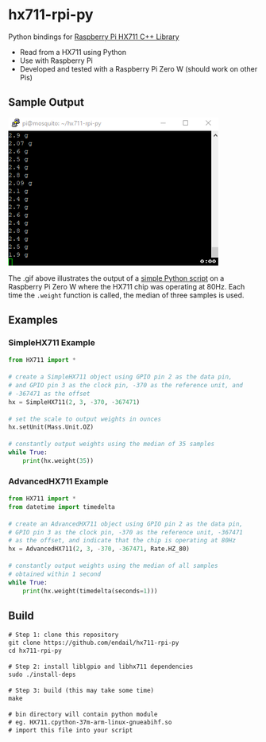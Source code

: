 # hx711-rpi-py

Python bindings for [Raspberry Pi HX711 C++ Library](https://github.com/endail/hx711)

- Read from a HX711 using Python
- Use with Raspberry Pi
- Developed and tested with a Raspberry Pi Zero W (should work on other Pis)

## Sample Output

![hx711.gif](hx711.gif)

The .gif above illustrates the output of a [simple Python script](src/test.py) on a Raspberry Pi Zero W where the HX711 chip was operating at 80Hz. Each time the `.weight` function is called, the median of three samples is used.

## Examples

### SimpleHX711 Example

```python
from HX711 import *

# create a SimpleHX711 object using GPIO pin 2 as the data pin,
# and GPIO pin 3 as the clock pin, -370 as the reference unit, and
# -367471 as the offset
hx = SimpleHX711(2, 3, -370, -367471)

# set the scale to output weights in ounces
hx.setUnit(Mass.Unit.OZ)

# constantly output weights using the median of 35 samples
while True:
    print(hx.weight(35))
```

### AdvancedHX711 Example

```python
from HX711 import *
from datetime import timedelta

# create an AdvancedHX711 object using GPIO pin 2 as the data pin,
# GPIO pin 3 as the clock pin, -370 as the reference unit, -367471
# as the offset, and indicate that the chip is operating at 80Hz
hx = AdvancedHX711(2, 3, -370, -367471, Rate.HZ_80)

# constantly output weights using the median of all samples
# obtained within 1 second
while True:
    print(hx.weight(timedelta(seconds=1)))
```

## Build

```console
# Step 1: clone this repository
git clone https://github.com/endail/hx711-rpi-py
cd hx711-rpi-py

# Step 2: install liblgpio and libhx711 dependencies
sudo ./install-deps

# Step 3: build (this may take some time)
make

# bin directory will contain python module
# eg. HX711.cpython-37m-arm-linux-gnueabihf.so
# import this file into your script
```
